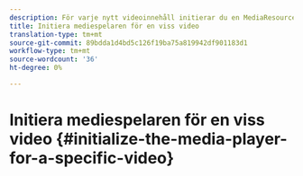 ```yaml
---
description: För varje nytt videoinnehåll initierar du en MediaResource-instans med information om videoinnehållet och läser in medieresursen.
title: Initiera mediespelaren för en viss video
translation-type: tm+mt
source-git-commit: 89bdda1d4bd5c126f19ba75a819942df901183d1
workflow-type: tm+mt
source-wordcount: '36'
ht-degree: 0%

---
```



# Initiera mediespelaren för en viss video {#initialize-the-media-player-for-a-specific-video}
